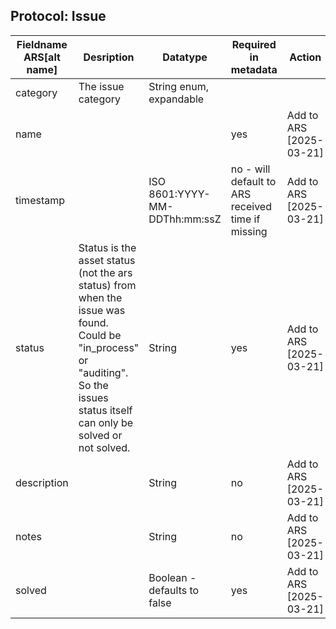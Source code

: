 ## Protocol: Issue

| Fieldname ARS[alt name] | Desription                                                                                                                                                                        | Datatype                      | Required in metadata                              | Action                  | Notes |
|-------------------------|-----------------------------------------------------------------------------------------------------------------------------------------------------------------------------------|-------------------------------|---------------------------------------------------|-------------------------|-------|
| category                | The issue category                                                                                                                                                                | String enum, expandable                               |                                                   |                         |       |
| name                    |                                                                                                                                                                                   |       | yes                                               | Add to ARS [2025-03-21] |       |
| timestamp               |                                                                                                                                                                                   | ISO 8601:YYYY-MM-DDThh:mm:ssZ | no - will default to ARS received time if missing | Add to ARS [2025-03-21] |       |
| status                  | Status is the asset status (not the ars status) from when the issue was found. Could be "in_process" or "auditing". So the issues status itself can only be solved or not solved. | String                        | yes                                               | Add to ARS [2025-03-21] |       |
| description             |                                                                                                                                                                                   | String                        | no                                                | Add to ARS [2025-03-21] |       |
| notes                   |                                                                                                                                                                                   | String                        | no                                                | Add to ARS [2025-03-21] |       |
| solved                  |                                                                                                                                                                                   | Boolean - defaults to false   | yes                                               | Add to ARS [2025-03-21] |       |


